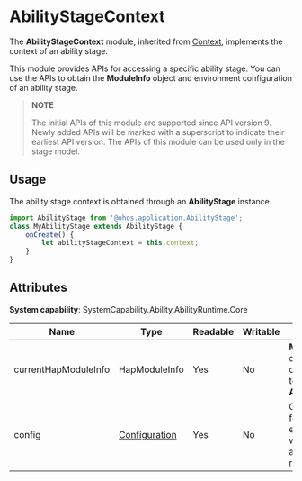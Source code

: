 # AbilityStageContext

The **AbilityStageContext** module, inherited from [Context](js-apis-application-context.md), implements the context of an ability stage.

This module provides APIs for accessing a specific ability stage. You can use the APIs to obtain the **ModuleInfo** object and environment configuration of an ability stage.

> **NOTE**
> 
> The initial APIs of this module are supported since API version 9. Newly added APIs will be marked with a superscript to indicate their earliest API version. 
> The APIs of this module can be used only in the stage model.

## Usage

The ability stage context is obtained through an **AbilityStage** instance.

```js
import AbilityStage from '@ohos.application.AbilityStage';
class MyAbilityStage extends AbilityStage {
    onCreate() {
        let abilityStageContext = this.context;
    }
}
```

## Attributes

**System capability**: SystemCapability.Ability.AbilityRuntime.Core

| Name| Type| Readable| Writable| Description| 
| -------- | -------- | -------- | -------- | -------- |
| currentHapModuleInfo | HapModuleInfo | Yes| No| **ModuleInfo** object corresponding to the **AbilityStage**.| 
| config | [Configuration](js-apis-configuration.md) | Yes| No| Configuration for the environment where the application is running.| 
